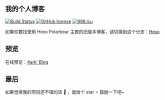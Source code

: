 ## 我的个人博客

[![Build Status](https://github.com/gd4Ark/gd4ark.github.io/workflows/build/badge.svg?branch=vuepress&event=push)](https://github.com/gd4Ark/gd4ark.github.io/actions?query=branch%3Avuepress+event%3Apush)
[![GitHub license](https://img.shields.io/github/license/gd4Ark/gd4ark.github.io.svg)](https://github.com/gd4Ark/gd4ark.github.io/blob/jekyll/LICENSE)
[![996.icu](https://img.shields.io/badge/link-996.icu-%23FF4D5B.svg)](https://996.icu)

如果你要找使用 Hexo Polarbear 主题的旧版本博客，请切换到这个分支：[Hexo](https://github.com/gd4Ark/gd4Ark.github.io/tree/hexo)

## 预览

在线预览：[4ark’ Blog](https://4ark.me)

## 最后

如果觉得我的项目还不错的话 👏 ，就给个 star ⭐ 鼓励一下吧~
